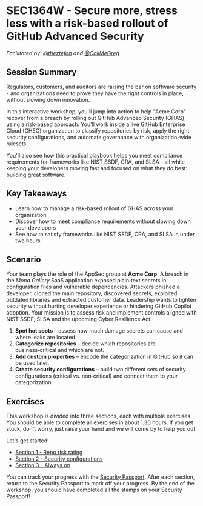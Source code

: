 # SEC1364W - Secure more, stress less with a risk-based rollout of GitHub Advanced Security

_Facilitated by: [@theztefan](https://github.com/theztefan) and [@CallMeGreg](https://github.com/CallMeGreg)_

## Session Summary

Regulators, customers, and auditors are raising the bar on software security - and organizations need to prove they have the right controls in place, without slowing down innovation.

In this interactive workshop, you'll jump into action to help "Acme Corp" recover from a breach by rolling out GitHub Advanced Security (GHAS) using a risk-based approach. You'll work inside a live GitHub Enterprise Cloud (GHEC) organization to classify repositories by risk, apply the right security configurations, and automate governance with organization-wide rulesets.

You'll also see how this practical playbook helps you meet compliance requirements for frameworks like NIST SSDF, CRA, and SLSA - all while keeping your developers moving fast and focused on what they do best: building great software.

## Key Takeaways

- Learn how to manage a risk-based rollout of GHAS across your organization  
- Discover how to meet compliance requirements without slowing down your developers  
- See how to satisfy frameworks like NIST SSDF, CRA, and SLSA in under two hours

## Scenario

Your team plays the role of the AppSec group at **Acme Corp**. A breach in the *Mona Gallery* SaaS application exposed plain‑text secrets in configuration files and vulnerable dependencies. Attackers phished a developer, cloned the main repository, discovered secrets, exploited outdated libraries and extracted customer data. Leadership wants to tighten security without hurting developer experience or hindering GitHub Copilot adoption. Your mission is to assess risk and implement controls aligned with NIST SSDF, SLSA and the upcoming Cyber Resilience Act.

1. **Spot hot spots** – assess how much damage secrets can cause and where leaks are located.
2. **Categorize repositories** – decide which repositories are business‑critical and which are not.
3. **Add custom properties** – encode the categorization in GitHub so it can be used later.
4. **Create security configurations** – build two different sets of security configurations (critical vs. non‑critical) and connect them to your categorization.

## Exercises

This workshop is divided into three sections, each with multiple exercises. You should be able to complete all exercises in about 1.30 hours. If you get stuck, don't worry, just raise your hand and we will come by to help you out.

Let's get started!

- [Section 1 - Repo risk rating](section1-repo-risk-rating.md)
- [Section 2 - Security configurations](section2-rolling-out-guardrails.md)
- [Section 3 - Always on](section3-always-on.md)

You can track your progress with the [Security Passport](security-passport.md). After each section, return to the Security Passport to mark off your progress. By the end of the workshop, you should have completed all the stamps on your Security Passport!
